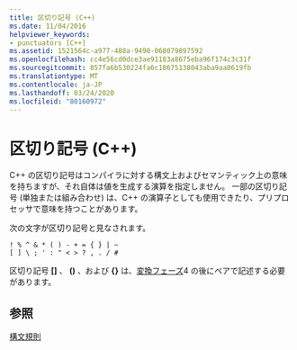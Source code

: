```yaml
---
title: 区切り記号 (C++)
ms.date: 11/04/2016
helpviewer_keywords:
- punctuators [C++]
ms.assetid: 1521564c-a977-488a-9490-068079897592
ms.openlocfilehash: cc4e56cd0dce3ae91183a8675eba96f174c3c31f
ms.sourcegitcommit: 857fa6b530224fa6c18675138043aba9aa0619fb
ms.translationtype: MT
ms.contentlocale: ja-JP
ms.lasthandoff: 03/24/2020
ms.locfileid: "80160972"
---
```

# <a name="punctuators-c"></a>区切り記号 (C++)

C++ の区切り記号はコンパイラに対する構文上およびセマンティック上の意味を持ちますが、それ自体は値を生成する演算を指定しません。 一部の区切り記号 (単独または組み合わせ) は、C++ の演算子としても使用できたり、プリプロセッサで意味を持つことがあります。

次の文字が区切り記号と見なされます。

```
! % ^ & * ( ) - + = { } | ~
[ ] \ ; ' : " < > ? , . / #
```

区切り記号 **[]** 、 **()** 、および **{}** は、[変換フェーズ](../preprocessor/phases-of-translation.md)4 の後にペアで記述する必要があります。

## <a name="see-also"></a>参照

[構文規則](../cpp/lexical-conventions.md)

